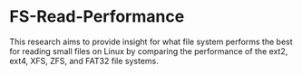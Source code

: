 # FS-Read-Performance
This research aims to provide insight for what file system performs the best for reading small files on Linux by comparing the performance of the ext2, ext4, XFS, ZFS, and FAT32 file systems. 
